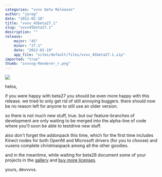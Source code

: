 ```yaml
---
categories: "vvvv beta Releases"
author: "joreg"
date: "2012-02-18"
title: "vvvv_45beta27.1"
slug: "vvvv45beta27.1"
description: ""
release: 
    major: "45"
    minor: "27.1"
    date: "2012-02-19"
    app_file: "sites/default/files/vvvv_45beta27.1.zip"
imported: "true"
thumb: "svvvvg-Renderer_r.png"
---
```



![](svvvvg-Renderer_r.png)

helos,

if you were happy with beta27 you should be even more happy with this release. we tried to only get rid of still annoying buggers. there should now be no reason left for anyone to still use an older version. 

so there is not much new stuff, true. but our feature-branches of development are only waiting to be merged into the alpha-line of code where you'll soon be able to testdrive new stuff.

also don't forget the addonpack this time, which for the first time includes Kinect nodes for both OpenNI and Microsoft drivers (for you to choose) and vuxens complete christmaspack among all the other goodies. 

and in the meantime, while waiting for beta28 document some of your projects in the [gallery](https://visualprogramming.net/#Showcase) and [buy more licenses](https://store.vvvv.org/).

yours,
devvvvs.

